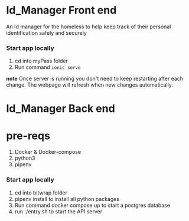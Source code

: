 # Id_Manager Front end
An Id manager for the homeless to help keep track of their personal identification safely and securely

### Start app locally
1. cd into myPass folder
2. Run command `ionic serve`

**note** Once server is running you don't need to keep restarting after each change. The webpage will refresh when new changes automatically. 

# Id_Manager Back end

# pre-reqs
1. Docker & Docker-compose
2. python3
3. pipenv

### Start app locally
1. cd into bitwrap folder
2. pipenv install to install all python packages
2. Run command docker compose up to start a postgres database
3. run ./entry.sh to start the API server
